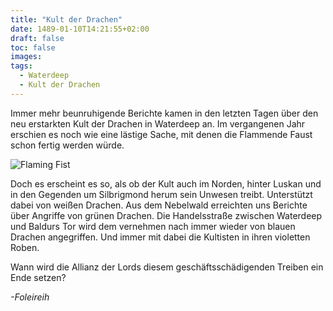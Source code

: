 ```yaml
---
title: "Kult der Drachen"
date: 1489-01-10T14:21:55+02:00
draft: false
toc: false
images:
tags: 
  - Waterdeep
  - Kult der Drachen
---
```


Immer mehr beunruhigende Berichte kamen in den letzten Tagen über den neu erstarkten Kult der Drachen in Waterdeep an. Im vergangenen Jahr erschien es noch wie eine lästige Sache, mit denen die Flammende Faust schon fertig werden würde.

![Flaming Fist](https://i.imgur.com/zqAcO6X.png?1)

Doch es erscheint es so, als ob der Kult auch im Norden, hinter Luskan und in den Gegenden um Silbrigmond herum sein Unwesen treibt. Unterstützt dabei von weißen Drachen. Aus dem Nebelwald erreichten uns Berichte über Angriffe von grünen Drachen. Die Handelsstraße zwischen Waterdeep und Baldurs Tor wird dem vernehmen nach immer wieder von blauen Drachen angegriffen. Und immer mit dabei die Kultisten in ihren violetten Roben.

Wann wird die Allianz der Lords diesem geschäftsschädigenden Treiben ein Ende setzen?

_-Foleireih_
